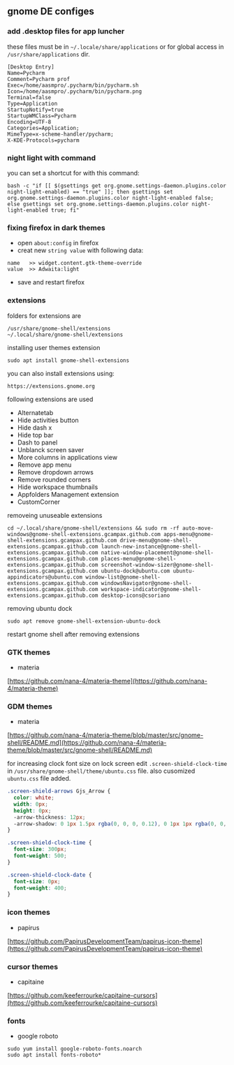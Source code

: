 ## gnome DE configes

### add .desktop files for app luncher
these files must be in `~/.locale/share/applications` or for global access in `/usr/share/applications` dir.
```
[Desktop Entry]
Name=Pycharm
Comment=Pycharm prof
Exec=/home/aasmpro/.pycharm/bin/pycharm.sh
Icon=/home/aasmpro/.pycharm/bin/pycharm.png
Terminal=false
Type=Application
StartupNotify=true
StartupWMClass=Pycharm
Encoding=UTF-8
Categories=Application;
MimeType=x-scheme-handler/pycharm;
X-KDE-Protocols=pycharm
```

### night light with command
you can set a shortcut for with this command:
```
bash -c "if [[ $(gsettings get org.gnome.settings-daemon.plugins.color night-light-enabled) == "true" ]]; then gsettings set org.gnome.settings-daemon.plugins.color night-light-enabled false; else gsettings set org.gnome.settings-daemon.plugins.color night-light-enabled true; fi"
```

### fixing firefox in dark themes
* open `about:config` in firefox
* creat new `string value` with following data:
```
name   >> widget.content.gtk-theme-override
value  >> Adwaita:light
```
* save and restart firefox

### extensions
folders for extensions are
```
/usr/share/gnome-shell/extensions
~/.local/share/gnome-shell/extensions
```

installing user themes extension
```
sudo apt install gnome-shell-extensions
```

you can also install extensions using:
```
https://extensions.gnome.org
```

following extensions are used

* Alternatetab
* Hide activities button
* Hide dash x
* Hide top bar
* Dash to panel
* Unblanck screen saver
* More columns in applications view
* Remove app menu
* Remove dropdown arrows
* Remove rounded corners
* Hide workspace thumbnails
* Appfolders Management extension
* CustomCorner

removeing unuseable extensions
```
cd ~/.local/share/gnome-shell/extensions && sudo rm -rf auto-move-windows@gnome-shell-extensions.gcampax.github.com apps-menu@gnome-shell-extensions.gcampax.github.com drive-menu@gnome-shell-extensions.gcampax.github.com launch-new-instance@gnome-shell-extensions.gcampax.github.com native-window-placement@gnome-shell-extensions.gcampax.github.com places-menu@gnome-shell-extensions.gcampax.github.com screenshot-window-sizer@gnome-shell-extensions.gcampax.github.com ubuntu-dock@ubuntu.com ubuntu-appindicators@ubuntu.com window-list@gnome-shell-extensions.gcampax.github.com windowsNavigator@gnome-shell-extensions.gcampax.github.com workspace-indicator@gnome-shell-extensions.gcampax.github.com desktop-icons@csoriano
```
removing ubuntu dock
```
sudo apt remove gnome-shell-extension-ubuntu-dock
```

restart gnome shell after removing extensions

### GTK themes
* materia

[https://github.com/nana-4/materia-theme](https://github.com/nana-4/materia-theme)


### GDM themes
* materia

[https://github.com/nana-4/materia-theme/blob/master/src/gnome-shell/README.md](https://github.com/nana-4/materia-theme/blob/master/src/gnome-shell/README.md)

for increasing clock font size on lock screen edit `.screen-shield-clock-time` in `/usr/share/gnome-shell/theme/ubuntu.css` file.
also cusomized `ubuntu.css` file added.
```css
.screen-shield-arrows Gjs_Arrow {
  color: white;
  width: 0px;
  height: 0px;
  -arrow-thickness: 12px;
  -arrow-shadow: 0 1px 1.5px rgba(0, 0, 0, 0.12), 0 1px 1px rgba(0, 0, 0, 0.24);
}

.screen-shield-clock-time {
  font-size: 300px;
  font-weight: 500;
}

.screen-shield-clock-date {
  font-size: 0px;
  font-weight: 400;
}
```

### icon themes
* papirus

[https://github.com/PapirusDevelopmentTeam/papirus-icon-theme](https://github.com/PapirusDevelopmentTeam/papirus-icon-theme)


### cursor themes
* capitaine

[https://github.com/keeferrourke/capitaine-cursors](https://github.com/keeferrourke/capitaine-cursors)


### fonts
* google roboto
```
sudo yum install google-roboto-fonts.noarch
sudo apt install fonts-roboto*
```
